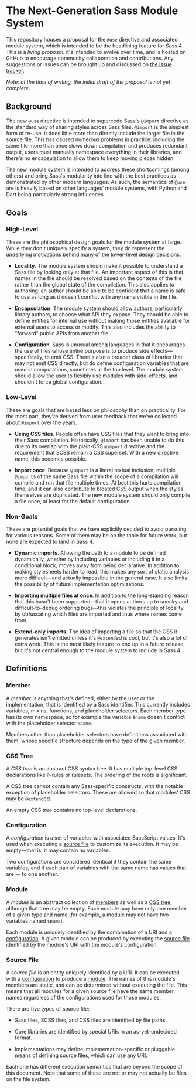 # The Next-Generation Sass Module System

This repository houses a proposal for the `@use` directive and associated module
system, which is intended to be the headlining feature for Sass 4. This is a
*living proposal*: it's intended to evolve over time, and is hosted on GitHub to
encourage community collaboration and contributions. Any suggestions or issues
can be brought up and discussed on [the issue tracker][issues].

[issues]: https://github.com/sass/proposal.module-system

*Note: at the time of writing, the initial draft of the proposal is not yet
complete*.

## Background

The new `@use` directive is intended to supercede Sass's `@import` directive as
the standard way of sharing styles across Sass files. `@import` is the simplest
form of re-use: it does little more than directly include the target file in the
source file. This has caused numerous problems in practice: including the same
file more than once slows down compilation and produces redundant output, users
must manually namespace everything in their libraries, and there's no
encapsulation to allow them to keep moving pieces hidden.

The new module system is intended to address these shortcomings (among others)
and bring Sass's modularity into line with the best practices as demonstrated by
other modern languages. As such, the semantics of `@use` are is heavily based on
other languages' module systems, with Python and Dart being particularly strong
influences.

## Goals

### High-Level

These are the philosophical design goals for the module system at large. While
they don't uniquely specify a system, they do represent the underlying
motivations behind many of the lower-level design decisions.

* **Locality**. The module system should make it possible to understand a Sass
  file by looking only at that file. An important aspect of this is that names
  in the file should be resolved based on the contents of the file rather than
  the global state of the compilation. This also applies to authoring: an author
  should be able to be confident that a name is safe to use as long as it
  doesn't conflict with any name visible in the file.

* **Encapsulation**. The module system should allow authors, particularly
  library authors, to choose what API they expose. They should be able to define
  entities for internal use without making those entities available for external
  users to access or modify. This also includes the ability to "forward" public
  APIs from another file.

* **Configuration**. Sass is unusual among languages in that it encourages the
  use of files whose entire purpose is to produce side effects—specifically, to
  emit CSS. There's also a broader class of libraries that may not emit CSS
  directly, but do define configuration variables that are used in computations,
  sometimes at the top level. The module system should allow the user to
  flexibly use modules with side-effects, and shouldn't force global
  configuration.

### Low-Level

These are goals that are based less on philosophy than on practicality. For the
most part, they're derived from user feedback that we've collected about
`@import` over the years.

* **Using CSS files**. People often have CSS files that they want to bring into
  their Sass compilation. Historically, `@import` has been unable to do this due
  to its overlap with the plain-CSS `@import` directive and the requirement that
  SCSS remain a CSS superset. With a new directive name, this becomes possible.

* **Import once**. Because `@import` is a literal textual inclusion, multiple
  `@import`s of the same Sass file within the scope of a compilation will
  compile and run that file multiple times. At best this hurts compilation time,
  and it can also contribute to bloated CSS output when the styles themselves
  are duplicated. The new module system should only compile a file once, at
  least for the default configuration.

### Non-Goals

These are potential goals that we have explicitly decided to avoid pursuing for
various reasons. Some of them may be on the table for future work, but none are
expected to land in Sass 4.

* **Dynamic imports**. Allowing the path to a module to be defined dynamically,
  whether by including variables or including it in a conditional block, moves
  away from being declarative. In addition to making stylesheets harder to read,
  this makes any sort of static analysis more difficult—and actually impossible
  in the general case. It also limits the possibility of future implementation
  optimizations.

* **Importing multiple files at once**. In addition to the long-standing reason
  that this hasn't been supported—that it opens authors up to sneaky and
  difficult-to-debug ordering bugs—this violates the principle of locality by
  obfuscating which files are imported and thus where names come from.

* **Extend-only imports**. The idea of importing a file so that the CSS it
  generates isn't emitted unless it's `@extend`ed is cool, but it's also a lot
  of extra work. This is the most likely feature to end up in a future release,
  but it's not central enough to the module system to include in Sass 4.

## Definitions

### Member

A *member* is anything that's defined, either by the user or the implementation,
that is identified by a Sass identifier. This currently includes variables,
mixins, functions, and placeholder selectors. Each member type has its own
namespace, so for example the variable `$name` doesn't conflict with the
placeholder selector `%name`.

Members other than placeholder selectors have definitions associated with them,
whose specific structure depends on the type of the given member.

### CSS Tree

A *CSS tree* is an abstract CSS syntax tree. It has multiple top-level CSS
declarations like `@`-rules or rulesets. The ordering of the roots is
significant.

A CSS tree cannot contain any Sass-specific constructs, with the notable
exception of placeholder selectors. These are allowed so that modules' CSS may
be `@extend`ed.

An empty CSS tree contains no top-level declarations.

### Configuration

A *configuration* is a set of variables with associated SassScript values. It's
used when executing a [source file](#source-file) to customize its execution. It
may be empty—that is, it may contain no variables.

Two configurations are considered identical if they contain the same variables,
and if each pair of variables with the same name has values that are `==` to one
another.

### Module

A *module* is an abstract collection of [members](#members) as well as a
[CSS tree](#css-tree), although that tree may be empty. Each module may have
only one member of a given type and name (for example, a module may not have two
variables named `$name`).

Each module is uniquely identified by the combination of a URI and a
[configuration](#configuration). A given module can be produced by executing the
[source file](#source-file) identified by the module's URI with the module's
configuration.

### Source File

A *source file* is an entity uniquely identified by a URI. It can be executed
with a [configuration](#configuration) to produce a [module](#module). The names
of this module's members are static, and can be determined without executing the
file. This means that all modules for a given source file have the same member
names regardless of the configurations used for those modules.

There are five types of source file:

* Sass files, SCSS files, and CSS files are identified by file paths.

* Core libraries are identified by special URIs in an as-yet-undecided format.

* Implementations may define implementation-specific or pluggable means of
  defining source files, which can use any URI.

Each one has different execution semantics that are beyond the scope of this
document. Note that some of these are not or may not actually be files on the
file system.
